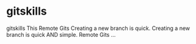 # gitskills
gitskills
This Remote Gits
Creating a new branch is quick.
Creating a new branch is quick AND simple.
Remote Gits ...
